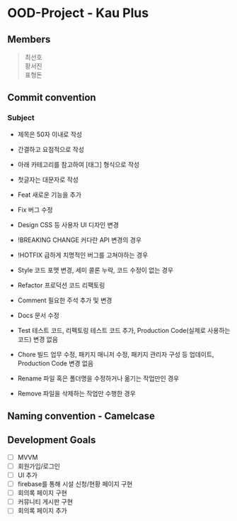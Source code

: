 # OOD-Project - Kau Plus
## Members

>최선호 <br>
>황서진<br>
>표형돈 <br>

## Commit convention
### Subject
- 제목은  50자 이내로 작성
- 간결하고 요점적으로 작성
- 아래 카테고리를 참고하여 [태그] 형식으로 작성
- 첫글자는 대문자로 작성

- Feat	새로운 기능을 추가<br>
- Fix	버그 수정<br>
- Design	CSS 등 사용자 UI 디자인 변경<br>
- !BREAKING CHANGE	커다란 API 변경의 경우<br>
- !HOTFIX	급하게 치명적인 버그를 고쳐야하는 경우<br>
- Style	코드 포맷 변경, 세미 콜론 누락, 코드 수정이 없는 경우<br>
- Refactor	프로덕션 코드 리팩토링<br>
- Comment	필요한 주석 추가 및 변경<br>
- Docs	문서 수정<br>
- Test	테스트 코드, 리펙토링 테스트 코드 추가, Production Code(실제로 사용하는 코드) 변경 없음<br>
- Chore	빌드 업무 수정, 패키지 매니저 수정, 패키지 관리자 구성 등 업데이트, Production Code 변경 없음<br>
- Rename	파일 혹은 폴더명을 수정하거나 옮기는 작업만인 경우<br>
- Remove	파일을 삭제하는 작업만 수행한 경우<br>

## Naming convention - Camelcase

## Development Goals
- [ ] MVVM
- [ ] 회원가입/로그인
- [ ] UI 추가
- [ ] firebase를 통해 시설 신청/현황 페이지 구현
- [ ] 회의록 페이지 구현
- [ ] 커뮤니티 게시판 구현
- [ ] 회의록 페이지 추가
